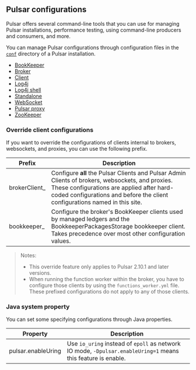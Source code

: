 ## Pulsar configurations

Pulsar offers several command-line tools that you can use for managing Pulsar installations, performance testing, using command-line producers and consumers, and more.

You can manage Pulsar configurations through configuration files in the [`conf`](https://github.com/apache/pulsar/tree/master/conf) directory of a Pulsar installation.

- [BookKeeper](/next/config/reference-configuration-bookkeeper)
- [Broker](/next/config/reference-configuration-broker)
- [Client](/next/config/reference-configuration-client)
- [Log4j](/next/config/reference-configuration-log4j)
- [Log4j shell](/next/config/reference-configuration-log4j-shell)
- [Standalone](/next/config/reference-configuration-standalone)
- [WebSocket](/next/config/reference-configuration-websocket)
- [Pulsar proxy](/next/config/reference-configuration-pulsar-proxy)
- [ZooKeeper](/next/config/reference-configuration-zookeeper)

### Override client configurations

If you want to override the configurations of clients internal to brokers, websockets, and proxies, you can use the following prefix.

| Prefix        | Description                                                                                                                                                                                                                  |
|---------------|------------------------------------------------------------------------------------------------------------------------------------------------------------------------------------------------------------------------------|
| brokerClient_ | Configure **all** the Pulsar Clients and Pulsar Admin Clients of brokers, websockets, and proxies. These configurations are applied after hard-coded configurations and before the client configurations named in this site. |
| bookkeeper_   | Configure the broker's BookKeeper clients used by managed ledgers and the BookkeeperPackagesStorage bookkeeper client. Takes precedence over most other configuration values.                                                |

> Notes:
> * This override feature only applies to Pulsar 2.10.1 and later versions.
> * When running the function worker within the broker, you have to configure those clients by using the `functions_worker.yml` file. These prefixed configurations do not apply to any of those clients.

### Java system property

You can set some specifying configurations through Java properties.

| **Property**       | **Description**                                              |
| ------------------ | ------------------------------------------------------------ |
| pulsar.enableUring | Use `io_uring` instead of `epoll` as network IO mode, `-Dpulsar.enableUring=1` means this feature is enable. |
